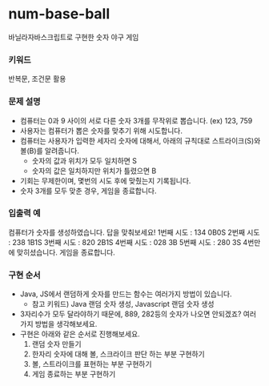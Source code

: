 # num-base-ball
바닐라자바스크립트로 구현한 숫자 야구 게임

### 키워드
반복문, 조건문 활용

### 문제 설명
- 컴퓨터는 0과 9 사이의 서로 다른 숫자 3개를 무작위로 뽑습니다. (ex) 123, 759
- 사용자는 컴퓨터가 뽑은 숫자를 맞추기 위해 시도합니다.
- 컴퓨터는 사용자가 입력한 세자리 숫자에 대해서, 아래의 규칙대로 스트라이크(S)와 볼(B)를 알려줍니다.
    - 숫자의 값과 위치가 모두 일치하면 S
    - 숫자의 값은 일치하지만 위치가 틀렸으면 B
- 기회는 무제한이며, 몇번의 시도 후에 맞췄는지 기록됩니다.
- 숫자 3개를 모두 맞춘 경우, 게임을 종료합니다.

### 입출력 예
컴퓨터가 숫자를 생성하였습니다. 답을 맞춰보세요!
1번째 시도 : 134
0B0S
2번째 시도 : 238
1B1S
3번째 시도 : 820
2B1S
4번째 시도 : 028
3B
5번째 시도 : 280
3S
4번만에 맞히셨습니다. 
게임을 종료합니다.

### 구현 순서
- Java, JS에서 랜덤하게 숫자를 만드는 함수는 여러가지 방법이 있습니다.
    - 참고 키워드) Java 랜덤 숫자 생성, Javascript 랜덤 숫자 생성
- 3자리수가 모두 달라야하기 때문에, 889, 282등의 숫자가 나오면 안되겠죠? 여러가지 방법을 생각해보세요.
- 구현은 아래와 같은 순서로 진행해보세요.
    1. 랜덤 숫자 만들기
    2. 한자리 숫자에 대해 볼, 스크라이크 판단 하는 부분 구현하기
    3. 볼, 스트라이크를 표현하는 부분 구현하기
    4. 게임 종료하는 부분 구현하기
